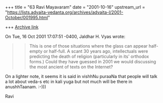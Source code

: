 +++
title = "63 Ravi Mayavaram"
date = "2001-10-16"
upstream_url = "https://lists.advaita-vedanta.org/archives/advaita-l/2001-October/001995.html"

+++
[Archive link](https://lists.advaita-vedanta.org/archives/advaita-l/2001-October/001995.html)

On Tue, 16 Oct 2001 17:07:51 -0400, Jaldhar H. Vyas
<jaldhar at BRAINCELLS.COM> wrote:

>>This is one of those situations where the glass can appear half-empty or
>half-full.  A scant 30 years ago, intellectuals were predicting the death
>of religion (particularly in its' orthodox forms.)  Could they have
>guessed in 2001 we would discussing the most ancient of texts on the
>Internet?
>

On a lighter note, it seems it is said in vishhNu puraaNa that people will
talk a lot about veda-s etc in kali yuga but not much will be there in
anushhTaanam. :-)))

Ravi

